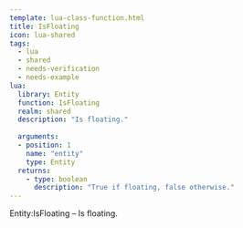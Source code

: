 ```yaml
---
template: lua-class-function.html
title: IsFloating
icon: lua-shared
tags:
  - lua
  - shared
  - needs-verification
  - needs-example
lua:
  library: Entity
  function: IsFloating
  realm: shared
  description: "Is floating."
  
  arguments:
  - position: 1
    name: "entity"
    type: Entity
  returns:
    - type: boolean
      description: "True if floating, false otherwise."
---
```


<div class="lua__search__keywords">
Entity:IsFloating &#x2013; Is floating.
</div>
